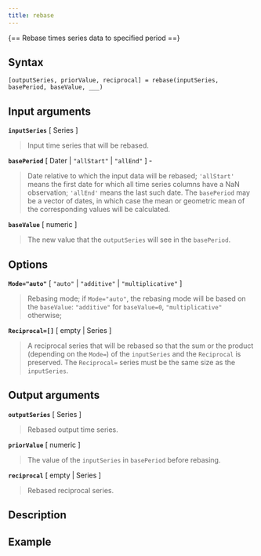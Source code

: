 ```yaml
---
title: rebase
---
```


{== Rebase times series data to specified period ==}


## Syntax

    [outputSeries, priorValue, reciprocal] = rebase(inputSeries, basePeriod, baseValue, ___)


## Input arguments

__`inputSeries`__ [ Series ]
> 
>  Input time series that will be rebased.
> 

__`basePeriod`__ [ Dater | `"allStart"` | `"allEnd"` ] -
> 
> Date relative to which the input data will be rebased;
> `'allStart'` means the first date for which all time series columns have
> a NaN observation; `'allEnd'` means the last such date. The `basePeriod`
> may be a vector of dates, in which case the mean or geometric mean of the
> corresponding values will be calculated.
> 

__`baseValue`__  [ numeric ]
> 
> The new value that the `outputSeries` will see in the `basePeriod`.
> 


## Options

__`Mode="auto"`__ [ `"auto"` | `"additive"` | `"multiplicative"` ]
> 
> Rebasing mode; if `Mode="auto"`, the rebasing mode will be based on the
> `baseValue`: `"additive"` for `baseValue=0`, `"multiplicative"`
> otherwise;
> 

__`Reciprocal=[]`__ [ empty | Series ]
> 
> A reciprocal series that will be rebased so that the sum or the product
> (depending on the `Mode=`) of the `inputSeries` and the `Reciprocal` is
> preserved. The `Reciprocal=` series must be the same size as the
> `inputSeries`.
> 


## Output arguments

__`outputSeries`__ [ Series ]
> 
> Rebased output time series.
> 

__`priorValue`__ [ numeric ]
> 
> The value of the `inputSeries` in `basePeriod` before rebasing.
> 

__`reciprocal`__ [ empty | Series ]
> 
> Rebased reciprocal series.
> 


## Description


## Example



